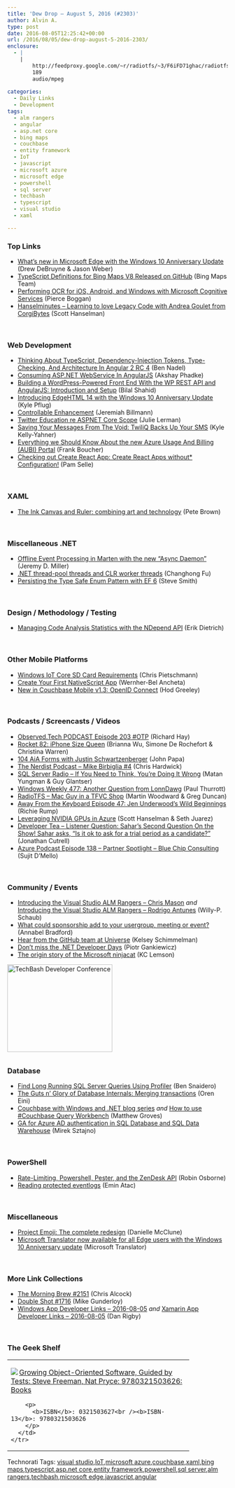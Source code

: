 ```yaml
---
title: 'Dew Drop – August 5, 2016 (#2303)'
author: Alvin A.
type: post
date: 2016-08-05T12:25:42+00:00
url: /2016/08/05/dew-drop-august-5-2016-2303/
enclosure:
  - |
    |
        http://feedproxy.google.com/~r/radiotfs/~3/F6iFD71ghac/radiotfs_119.mp3
        189
        audio/mpeg
        
categories:
  - Daily Links
  - Development
tags:
  - alm rangers
  - angular
  - asp.net core
  - bing maps
  - couchbase
  - entity framework
  - IoT
  - javascript
  - microsoft azure
  - microsoft edge
  - powershell
  - sql server
  - techbash
  - typescript
  - visual studio
  - xaml

---
```

### <a name="top"></a>Top Links

  * <a href="http://blogs.windows.com/windowsexperience/2016/08/04/edge-anniversary-update/?WT.mc_id=DX_MVP4025064" target="_blank">What’s new in Microsoft Edge with the Windows 10 Anniversary Update</a> (Drew DeBruyne & Jason Weber)
  * <a href="http://blogs.bing.com/maps/August-2016/TypeScript-Definitions-for-Bing-Maps-V8-Released-o" target="_blank">TypeScript Definitions for Bing Maps V8 Released on GitHub</a> (Bing Maps Team)
  * <a href="https://blog.xamarin.com/performing-ocr-for-ios-android-and-windows-with-microsoft-cognitive-services/" target="_blank">Performing OCR for iOS, Android, and Windows with Microsoft Cognitive Services</a> (Pierce Boggan)
  * <a href="http://www.hanselminutes.com/default.aspx?ShowID=18526" target="_blank">Hanselminutes &#8211; Learning to love Legacy Code with Andrea Goulet from CorgiBytes</a> (Scott Hanselman)

&nbsp;

### <a name="web"></a>Web Development

  * <a href="http://www.bennadel.com/blog/3130-thinking-about-typescript-dependency-injection-tokens-type-checking-and-architecture-in-angular-2-rc-4.htm" target="_blank">Thinking About TypeScript, Dependency-Injection Tokens, Type-Checking, And Architecture In Angular 2 RC 4</a> (Ben Nadel)
  * <a href="http://www.c-sharpcorner.com/article/consuming-asp-net-webservice-in-angularjs/" target="_blank">Consuming ASP.NET WebService In AngularJS</a> (Akshay Phadke)
  * <a href="http://code.tutsplus.com/tutorials/building-a-wordpress-powered-front-end-with-the-wp-rest-api-and-angularjs-introduction-and-setup--cms-26115" target="_blank">Building a WordPress-Powered Front End With the WP REST API and AngularJS: Introduction and Setup</a> (Bilal Shahid)
  * <a href="http://blogs.windows.com/msedgedev/2016/08/04/introducing-edgehtml-14/?WT.mc_id=DX_MVP4025064" target="_blank">Introducing EdgeHTML 14 with the Windows 10 Anniversary Update</a> (Kyle Pflug)
  * <a href="http://www.jbillmann.com/controllable-enhancement/" target="_blank">Controllable Enhancement</a> (Jeremiah Billmann)
  * <a href="http://thedatafarm.com/dotnet/twitter-education-re-aspnet-core-scope/" target="_blank">Twitter Education re ASPNET Core Scope</a> (Julie Lerman)
  * <a href="https://twilioinc.wpengine.com/2016/08/saving-your-messages-from-the-void-twiliq-backs-up-your-sms.html" target="_blank">Saving Your Messages From The Void: TwiliQ Backs Up Your SMS</a> (Kyle Kelly-Yahner)
  * <a href="http://www.frankysnotes.com/2016/08/everything-we-should-know-about-new.html" target="_blank">Everything we Should Know About the new Azure Usage And Billing (AUBI) Portal</a> (Frank Boucher)
  * <a href="http://thewebivore.com/checking-out-create-react-app-create-react-apps-without-configuration/" target="_blank">Checking out Create React App: Create React Apps without* Configuration!</a> (Pam Selle)

&nbsp;

### <a name="silverlight"></a>XAML

  * <a href="https://blogs.windows.com/buildingapps/2016/08/04/the-ink-canvas-and-ruler-combining-art-and-technology/?WT.mc_id=DX_MVP4025064" target="_blank">The Ink Canvas and Ruler: combining art and technology</a> (Pete Brown)

&nbsp;

### <a name="dotnet"></a>Miscellaneous .NET

  * <a href="https://jeremydmiller.com/2016/08/04/offline-event-processing-in-marten-with-the-new-async-daemon/" target="_blank">Offline Event Processing in Marten with the new “Async Daemon”</a> (Jeremy D. Miller)
  * <a href="http://feedproxy.google.com/~r/geekswithblogs/~3/FOJPGHaGWRI/188548.aspx" target="_blank">.NET thread-pool threads and CLR worker threads</a> (Changhong Fu)
  * <a href="http://ardalis.com/persisting-the-type-safe-enum-pattern-with-ef-6" target="_blank">Persisting the Type Safe Enum Pattern with EF 6</a> (Steve Smith)

&nbsp;

### <a name="design"></a>Design / Methodology / Testing

  * <a href="https://blog.ndepend.com/code-analysis-statistics-ndepend-api/" target="_blank">Managing Code Analysis Statistics with the NDepend API</a> (Erik Dietrich)

&nbsp;

### <a name="mobile"></a>Other Mobile Platforms

  * <a href="https://buildazure.com/2016/08/05/windows-iot-core-sd-card-requirements/" target="_blank">Windows IoT Core SD Card Requirements</a> (Chris Pietschmann)
  * <a href="http://code.tutsplus.com/tutorials/create-your-first-nativescript-app--cms-26957" target="_blank">Create Your First NativeScript App</a> (Wernher-Bel Ancheta)
  * <a href="http://blog.couchbase.com/2016/august/couchbase-mobile-v1.3-openid-connect" target="_blank">New in Couchbase Mobile v1.3: OpenID Connect</a> (Hod Greeley)

&nbsp;

### <a name="podcasts"></a>Podcasts / Screencasts / Videos

  * <a href="http://www.windowsobserver.com/2016/08/04/observed-tech-podcast-episode-203-otp/" target="_blank">Observed.Tech PODCAST Episode 203 #OTP</a> (Richard Hay)
  * <a href="http://relay.fm/rocket/82" target="_blank">Rocket 82: iPhone Size Queen</a> (Brianna Wu, Simone De Rochefort & Christina Warren)
  * <a href="https://devchat.tv/adv-in-angular/104-aia-forms-with-justin-schwartzenberger" target="_blank">104 AiA Forms with Justin Schwartzenberger</a> (John Papa)
  * <a href="http://nerdist.libsyn.com/mike-birbiglia-4" target="_blank">The Nerdist Podcast &#8211; Mike Birbiglia #4</a> (Chris Hardwick)
  * <a href="http://www.sqlserverradio.com/show53/" target="_blank">SQL Server Radio &#8211; If You Need to Think, You’re Doing It Wrong</a> (Matan Yungman & Guy Glantser)
  * <a href="https://www.thurrott.com/podcasts/75293/windows-weekly-477-another-question-lonndawg" target="_blank">Windows Weekly 477: Another Question from LonnDawg</a> (Paul Thurrott)
  * <a href="http://feedproxy.google.com/~r/radiotfs/~3/F6iFD71ghac/radiotfs_119.mp3" target="_blank">RadioTFS &#8211; Mac Guy in a TFVC Shop</a> (Martin Woodward & Greg Duncan)
  * <a href="http://awayfromthekeyboard.com/2016/08/04/episode-47-jen-underwoods-wild-beginnings/" target="_blank">Away From the Keyboard Episode 47: Jen Underwood’s Wild Beginnings</a> (Richie Rump)
  * <a href="https://channel9.msdn.com/Shows/Azure-Friday/Leveraging-NVIDIA-GPUs-in-Azure?WT.mc_id=DX_MVP4025064" target="_blank">Leveraging NVIDIA GPUs in Azure</a> (Scott Hanselman & Seth Juarez)
  * <a href="http://feedproxy.google.com/~r/DeveloperTea/~3/momvckZBQwk/43998-listener-question-sahar-s-second-question-on-the-show-sahar-asks-is-it-ok-to-ask-for-a-trial-period-as-a-candidate" target="_blank">Developer Tea &#8211; Listener Question: Sahar&#8217;s Second Question On the Show! Sahar asks, &#8220;Is it ok to ask for a trial period as a candidate?&#8221;</a> (Jonathan Cutrell)
  * <a href="http://azpodcast.azurewebsites.net/post/Episode-138-Partner-Spotlight-Blue-Chip-Consulting" target="_blank">Azure Podcast Episode 138 &#8211; Partner Spotlight &#8211; Blue Chip Consulting</a> (Sujit D&#8217;Mello)

&nbsp;

### <a name="events"></a>Community / Events

  * <a href="https://blogs.msdn.microsoft.com/visualstudioalmrangers/2016/08/04/introducing-the-visual-studio-alm-rangers-chris-mason/" target="_blank">Introducing the Visual Studio ALM Rangers – Chris Mason</a> _and_ <a href="https://blogs.msdn.microsoft.com/visualstudioalmrangers/2016/08/04/introducing-the-visual-studio-alm-rangers-rodrigo-antunes/" target="_blank">Introducing the Visual Studio ALM Rangers – Rodrigo Antunes</a> (Willy-P. Schaub)
  * <a href="http://www.red-gate.com/blog/redgate-products/user-group-sponsorship" target="_blank">What could sponsorship add to your usergroup, meeting or event?</a> (Annabel Bradford)
  * <a href="https://github.com/blog/2216-hear-from-the-github-team-at-universe" target="_blank">Hear from the GitHub team at Universe</a> (Kelsey Schimmelman)
  * <a href="http://piotrgankiewicz.com/2016/08/05/dont-miss-the-net-developer-days/" target="_blank">Don’t miss the .NET Developer Days</a> (Piotr Gankiewicz)
  * <a href="https://blogs.msdn.microsoft.com/oldnewthing/20160804-00/?p=94025" target="_blank">The origin story of the Microsoft ninjacat</a> (KC Lemson)

<a href="http://www.techbash.com/" target="_blank"><img loading="lazy" decoding="async" title="TechBash Developer Conference" style="border-top: 0px; border-right: 0px; background-image: none; border-bottom: 0px; padding-top: 0px; padding-left: 0px; border-left: 0px; margin: 0px 0px 10px; padding-right: 0px" border="0" alt="TechBash Developer Conference" src="/wp-content/uploads/2016/07/QuickAd-v2.png" width="240" height="200" /></a>

### <a name="sql"></a>Database

  * <a href="http://feedproxy.google.com/~r/MSSQLTips-LatestSqlServerTips/~3/RowjkuF5Lnc/tip.asp" target="_blank">Find Long Running SQL Server Queries Using Profiler</a> (Ben Snaidero)
  * <a href="http://feedproxy.google.com/~r/AyendeRahien/~3/0Tm8MST3PjE/the-guts-n-glory-of-database-internals-merging-transactions" target="_blank">The Guts n’ Glory of Database Internals: Merging transactions</a> (Oren Eini)
  * <a href="http://crosscuttingconcerns.com/Couchbase-with-Windows-and-NET-blog-series" target="_blank">Couchbase with Windows and .NET blog series</a> _and_ <a href="http://blog.couchbase.com/2016/august/how-to-use-couchbase-query-workbench" target="_blank">How to use #Couchbase Query Workbench</a> (Matthew Groves)
  * <a href="https://azure.microsoft.com/blog/ga-for-azure-ad-authentication-in-sql-database-and-sql-data-warehouse/" target="_blank">GA for Azure AD authentication in SQL Database and SQL Data Warehouse</a> (Mirek Sztajno)

&nbsp;

### <a name="ps"></a>PowerShell

  * <a href="http://robinosborne.co.uk/2016/08/04/rate-limiting-powershell-pester-and-the-zendesk-api/" target="_blank">Rate-Limiting, Powershell, Pester, and the ZenDesk API</a> (Robin Osborne)
  * <a href="https://p0w3rsh3ll.wordpress.com/2016/08/04/reading-protected-eventlogs/" target="_blank">Reading protected eventlogs</a> (Emin Atac)

&nbsp;

### <a name="misc"></a>Miscellaneous

  * <a href="http://blogs.windows.com/windowsexperience/2016/08/04/project-emoji-the-complete-redesign/?WT.mc_id=DX_MVP4025064" target="_blank">Project Emoji: The complete redesign</a> (Danielle McClune)
  * <a href="https://blogs.msdn.microsoft.com/translation/2016/08/04/microsoft-translator-now-available-for-all-edge-users-with-the-windows-10-anniversary-update/" target="_blank">Microsoft Translator now available for all Edge users with the Windows 10 Anniversary update</a> (Microsoft Translator)

&nbsp;

### <a name="links"></a>More Link Collections

  * <a href="http://feedproxy.google.com/~r/ReflectivePerspective/~3/RNGVUeNRZEU/" target="_blank">The Morning Brew #2151</a> (Chris Alcock)
  * <a href="http://afreshcup.com/home/2016/8/5/double-shot-1716.html" target="_blank">Double Shot #1716</a> (Mike Gunderloy)
  * <a href="http://windowsappdev.com/2016/08/windows-app-developer-links-2016-08-05/" target="_blank">Windows App Developer Links &#8211; 2016-08-05</a> _and_ <a href="http://allaboutxamarin.com/2016/08/xamarin-app-developer-links-2016-08-05/" target="_blank">Xamarin App Developer Links &#8211; 2016-08-05</a> (Dan Rigby)

&nbsp;

### <a name="shelf"></a>The Geek Shelf

<div id="scid:7dc1bd33-94bd-46fd-a20b-0131235bcd47:e43f6d6c-b577-4387-8ee3-ed7c8f5afbe0" class="wlWriterEditableSmartContent" style="float: none; padding-bottom: 0px; padding-top: 0px; padding-left: 0px; margin: 0px; display: inline; padding-right: 0px">
  <table cellspacing="0" cellpadding="2" width="400" border="0" unselectable="on">
    <tr>
      <td valign="top" width="400">
        <p>
          <a title="Growing Object-Oriented Software, Guided by Tests: Steve Freeman, Nat Pryce: 9780321503626: Books" href="http://www.amazon.com/exec/obidos/ASIN/0321503627/amavin-20"><img data-recalc-dims="1" decoding="async" src="https://i0.wp.com/images.amazon.com/images/P/0321503627.01.MZZZZZZZ.jpg?w=660" border="0" align="left" style="float:left" />Growing Object-Oriented Software, Guided by Tests: Steve Freeman, Nat Pryce: 9780321503626: Books</a>
        </p>
        
        <p>
          <b>ISBN</b>: 0321503627<br /><b>ISBN-13</b>: 9780321503626
        </p>
      </td>
    </tr>
  </table>
</div>

<div id="scid:0767317B-992E-4b12-91E0-4F059A8CECA8:a77eb825-169e-4b6b-822d-adb9fbfdf436" class="wlWriterEditableSmartContent" style="float: none; padding-bottom: 0px; padding-top: 0px; padding-left: 0px; margin: 0px; display: inline; padding-right: 0px">
  Technorati Tags: <a href="http://technorati.com/tags/visual+studio" rel="tag">visual studio</a>,<a href="http://technorati.com/tags/IoT" rel="tag">IoT</a>,<a href="http://technorati.com/tags/microsoft+azure" rel="tag">microsoft azure</a>,<a href="http://technorati.com/tags/couchbase" rel="tag">couchbase</a>,<a href="http://technorati.com/tags/xaml" rel="tag">xaml</a>,<a href="http://technorati.com/tags/bing+maps" rel="tag">bing maps</a>,<a href="http://technorati.com/tags/typescript" rel="tag">typescript</a>,<a href="http://technorati.com/tags/asp.net+core" rel="tag">asp.net core</a>,<a href="http://technorati.com/tags/entity+framework" rel="tag">entity framework</a>,<a href="http://technorati.com/tags/powershell" rel="tag">powershell</a>,<a href="http://technorati.com/tags/sql+server" rel="tag">sql server</a>,<a href="http://technorati.com/tags/alm+rangers" rel="tag">alm rangers</a>,<a href="http://technorati.com/tags/techbash" rel="tag">techbash</a>,<a href="http://technorati.com/tags/microsoft+edge" rel="tag">microsoft edge</a>,<a href="http://technorati.com/tags/javascript" rel="tag">javascript</a>,<a href="http://technorati.com/tags/angular" rel="tag">angular</a>
</div>